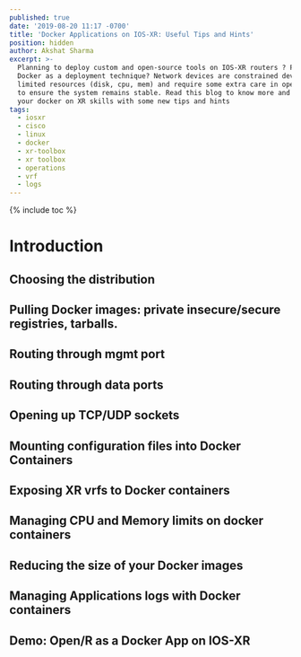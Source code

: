 ```yaml
---
published: true
date: '2019-08-20 11:17 -0700'
title: 'Docker Applications on IOS-XR: Useful Tips and Hints'
position: hidden
author: Akshat Sharma
excerpt: >-
  Planning to deploy custom and open-source tools on IOS-XR routers ? Prefer
  Docker as a deployment technique? Network devices are constrained devices with
  limited resources (disk, cpu, mem) and require some extra care in operations
  to ensure the system remains stable. Read this blog to know more and up-level
  your docker on XR skills with some new tips and hints
tags:
  - iosxr
  - cisco
  - linux
  - docker
  - xr-toolbox
  - xr toolbox
  - operations
  - vrf
  - logs
---
```

{% include toc %}

# Introduction


## Choosing the distribution

## Pulling Docker images: private insecure/secure registries, tarballs. 

## Routing through mgmt port

## Routing through data ports

## Opening up TCP/UDP sockets

## Mounting configuration files into Docker Containers

## Exposing XR vrfs to Docker containers

## Managing CPU and Memory limits on docker containers

## Reducing the size of your Docker images

## Managing Applications logs with Docker containers

## Demo: Open/R as a Docker App on IOS-XR


